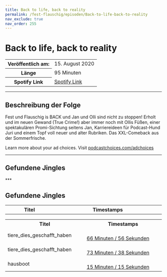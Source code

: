 ```yaml
---
title: Back to life, back to reality 
permalink: /fest-flauschig/episoden/Back-to-life-back-to-reality
nav_exclude: true
nav_order: 255
---
```


# Back to life, back to reality 
<table class="resp-table dcf-table dcf-table-responsive dcf-table-bordered dcf-table-striped dcf-w-100%">
                    <tbody>
                        <tr>
                            <th scope="row">Veröffentlich am:</th>
                            <td data-label="Veröffentlich am:">15. August 2020</td>
                        </tr>
                        <tr>
                            <th scope="row">Länge </th>
                            <td data-label="Länge ">95 Minuten</td>
                        </tr><tr>
                                <th scope="row">Spotify Link</th>
                                <td data-label="Spotify Link"><a href="https://open.spotify.com/episode/6WmGWTuQZkvsBl6sENicUB">Spotify Link</a></td>
                            </tr></tbody>
                </table>

***

## Beschreibung der Folge

<div>
<p>Fest und Flauschig is BACK und Jan und Olli sind nicht zu stoppen! Erholt und im neuen Gewand (True Crime!) aber immer noch mit Ollis Füßen, einer spektakulären Promi-Sichtung seitens Jan, Karriereideen für Podcast-Hund Juri und einem Topf voll neuer und alter Rubriken. Das XXL-Comeback aus der Sommerfrische.</p><p> </p><p>Learn more about your ad choices. Visit <a href="https://podcastchoices.com/adchoices">podcastchoices.com/adchoices</a></p>  
</div>

***

## Gefundene Jingles

<table style="display: table;">
                                    <tr>
                                        <th class="tableColumnTitle">Titel</th>
                                        <th class="tableColumnTimestamps">Timestamps</th>
                                    </tr>
                                    ***

## Gefundene Jingles

<table style="display: table;">
                                    <tr>
                                        <th class="tableColumnTitle">Titel</th>
                                        <th class="tableColumnTimestamps">Timestamps</th>
                                    </tr>
                                    <tr>
                                <td markdown="span"  class="tableColumnTitle">tiere_dies_geschafft_haben</td>
                                <td markdown="span" class="tableColumnTimestamps">
                                <br>
                                <a href="https://open.spotify.com/episode/6WmGWTuQZkvsBl6sENicUB?t=4016">
                                66 Minuten / 56 Sekunden</a>
                                </td></tr><tr>
                                <td markdown="span"  class="tableColumnTitle">tiere_dies_geschafft_haben</td>
                                <td markdown="span" class="tableColumnTimestamps">
                                <br>
                                <a href="https://open.spotify.com/episode/6WmGWTuQZkvsBl6sENicUB?t=4418">
                                73 Minuten / 38 Sekunden</a>
                                </td></tr><tr>
                                <td markdown="span"  class="tableColumnTitle">hausboot</td>
                                <td markdown="span" class="tableColumnTimestamps">
                                <br>
                                <a href="https://open.spotify.com/episode/6WmGWTuQZkvsBl6sENicUB?t=915">
                                15 Minuten / 15 Sekunden</a>
                                </td></tr></table>